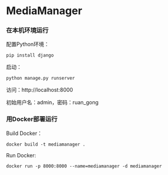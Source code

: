 # MediaManager

### 在本机环境运行

配置Python环境：

```
pip install django 
```

启动：

```
python manage.py runserver
```

访问：http://localhost:8000

初始用户名：admin，密码：ruan_gong

### 用Docker部署运行

Build Docker：
```
docker build -t mediamanager .
```

Run Docker:
```
docker run -p 8000:8000 --name=mediamanager -d mediamanager
```